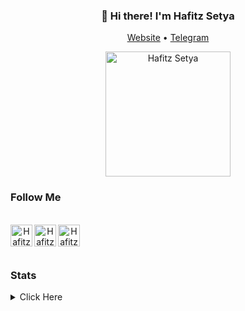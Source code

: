 
<h3 align="center">👋 Hi there! I'm Hafitz Setya</h3>
<p align="center">
  <a href="https://hafitzsetya.github.io">Website</a> •
  <a href="https://t.me/hafitzXD">Telegram</a>
</p>

<p align="center"><a href="https://t.me/hafitzXD"><img src="https://telegra.ph/file/e961ac905faf8c8bd32b8.png" alt="Hafitz Setya" width="200" height="200"/></a></p>

### Follow Me
<p align="center">
<br/>
<a href="https://www.facebook.com/martin.rayendra">
  <img align="left" alt="Hafitz's Facebook" width="35px" src="https://image.flaticon.com/icons/svg/2111/2111342.svg" />
</a>
<a href="https://www.instagram.com/hafitzsetya_21">
  <img align="left" alt="Hafitz's Instagram" width="35px" src="https://image.flaticon.com/icons/svg/2111/2111421.svg" />
</a>
<a href="https://open.spotify.com/user/7wxw9ydcqjc4ta495h73jpcjf?si=qTLQmHMkRgGv2ktdCy6pLQ">
  <img align="left" alt="Hafitz's Spotify" width="35px" src="https://image.flaticon.com/icons/svg/2111/2111627.svg" />
</a>
</p>
<br /> <br />

### Stats
<details>
  <summary>Click Here</summary>

![Hafitz's github stats](https://github-readme-stats.vercel.app/api?username=HafitzSetya&show_icons=true&hide_border=true)
